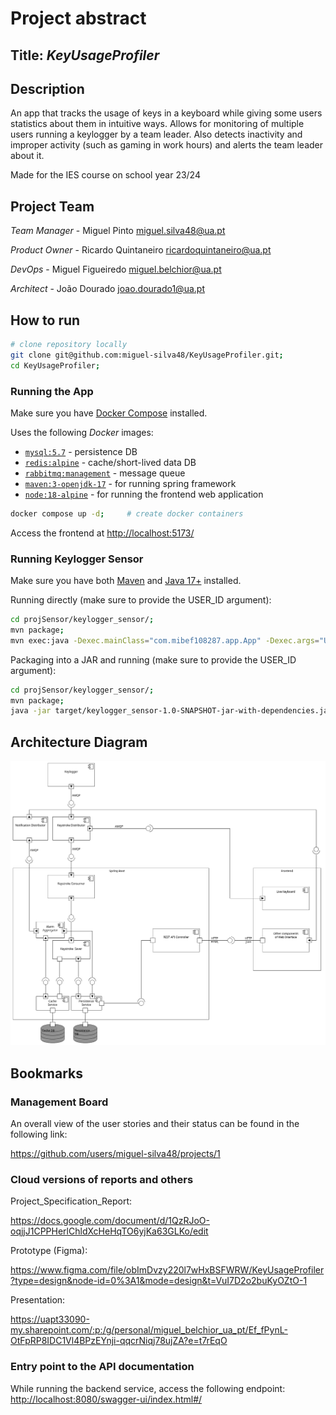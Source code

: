 # Project abstract

## Title: *KeyUsageProfiler*

## Description

An app that tracks the usage of keys in a keyboard while giving some users statistics about them in intuitive ways.
Allows for monitoring of multiple users running a keylogger by a team leader. Also detects inactivity and improper activity (such as gaming in work hours) and alerts the team leader about it.

Made for the IES course on school year 23/24

## Project Team

*Team Manager* - Miguel Pinto <miguel.silva48@ua.pt>

*Product Owner* - Ricardo Quintaneiro <ricardoquintaneiro@ua.pt>

*DevOps* - Miguel Figueiredo <miguel.belchior@ua.pt>

*Architect* - João Dourado <joao.dourado1@ua.pt>

## How to run

```bash
# clone repository locally
git clone git@github.com:miguel-silva48/KeyUsageProfiler.git; 
cd KeyUsageProfiler;
```

### Running the App

Make sure you have [Docker Compose](https://docs.docker.com/engine/install/) installed.

Uses the following *Docker* images:

- [`mysql:5.7`](https://hub.docker.com/layers/library/mysql/5.7/images/sha256-dab0a802b44617303694fb17d166501de279c3031ddeb28c56ecf7fcab5ef0da?context=explore) - persistence DB
- [`redis:alpine`](https://hub.docker.com/layers/library/redis/alpine/images/sha256-20d2c28fbf8ec97b9ad6eab187d6252b730bf16219c612b77897eb28bab3526f?context=explore) - cache/short-lived data DB
- [`rabbitmq:management`](https://hub.docker.com/layers/library/rabbitmq/management/images/sha256-4e1247e3ae79f16e74df87eea3070f71256e2d5ed770ef0a4bc3f55a30527a1b?context=explore) - message queue
- [`maven:3-openjdk-17`](https://hub.docker.com/layers/library/maven/3-openjdk-17/images/sha256-62e6a9e10fb57f3019adeea481339c999930e7363f2468d1f51a7c0be4bca26d?context=explore) - for running spring framework
- [`node:18-alpine`](https://hub.docker.com/layers/library/node/18-alpine/images/sha256-8842b060b01af71c082cee310b428a2d825e940d9fd9e450e05d726aea66a480?context=explore) - for running the frontend web application

```bash
docker compose up -d;     # create docker containers
```

Access the frontend at <http://localhost:5173/>

### Running Keylogger Sensor

Make sure you have both [Maven](https://maven.apache.org/install.html) and [Java 17+](https://openjdk.org/install/) installed.

Running directly (make sure to provide the USER_ID argument):

```bash
cd projSensor/keylogger_sensor/;
mvn package;
mvn exec:java -Dexec.mainClass="com.mibef108287.app.App" -Dexec.args="USER_ID";
```

Packaging into a JAR and running (make sure to provide the USER_ID argument):

```bash
cd projSensor/keylogger_sensor/;
mvn package;
java -jar target/keylogger_sensor-1.0-SNAPSHOT-jar-with-dependencies.jar <USER_ID>";
```

## Architecture Diagram

![Architecture Diagram](ArchitectureDiagram.png)

## Bookmarks

### Management Board

An overall view of the user stories and their status can be found in the following link:

<https://github.com/users/miguel-silva48/projects/1>

### Cloud versions of reports and others

Project_Specification_Report:

<https://docs.google.com/document/d/1QzRJoO-oqjjJ1CPPHerlChldXcHeHqTO6yjKa63GLKo/edit>

Prototype (Figma):

<https://www.figma.com/file/obImDvzy220l7wHxBSFWRW/KeyUsageProfiler?type=design&node-id=0%3A1&mode=design&t=VuI7D2o2buKyOZtO-1>

Presentation:

<https://uapt33090-my.sharepoint.com/:p:/g/personal/miguel_belchior_ua_pt/Ef_fPynL-OtFpRP8IDC1Vl4BPzEYnji-qqcrNiqj78ujZA?e=t7rEqO>

### Entry point to the API documentation

While running the backend service, access the following endpoint:
[http://localhost:8080/swagger-ui/index.html#/](http://localhost:8080/swagger-ui/index.html#/)
